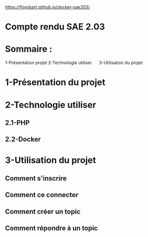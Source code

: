 https://florobart.github.io/docker-sae203/
# Compte rendu SAE 2.03

# Sommaire :

1-Présentation projet
2-Technologie utiliser
&nbsp;&nbsp;&nbsp;&nbsp;&nbsp;3-Utilisation du projet
 


# 1-Présentation du projet

# 2-Technologie utiliser
  ## 2.1-PHP


  ## 2.2-Docker


# 3-Utilisation du projet
  ## Comment s'inscrire

  ## Comment ce connecter

  ## Comment créer un topic

  ## Comment répondre à un topic
